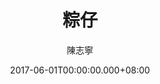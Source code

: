 ---
issue: 226
title: 粽仔
author: 陳志寧
language: 南四縣
date: 2017-06-01T00:00:00.000+08:00
topic: 抒懷
difficulty: 3
wikidata: Q98096092
wikidata_link: https://www.wikidata.org/wiki/Q98096092
---